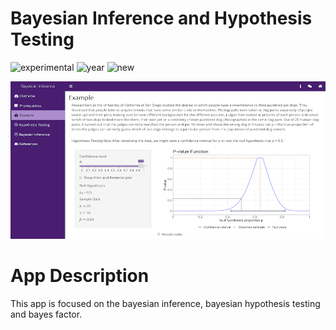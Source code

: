 # Bayesian Inference and Hypothesis Testing

![experimental](https://img.shields.io/badge/lifecycle-experimental-orange) ![year](https://img.shields.io/badge/year-2022-lightgrey) ![new](https://img.shields.io/badge/lifecycle-newapp-brightgreen)

![App Screenshot](../docs/screenshot.png)

# App Description

This app is focused on the bayesian inference, bayesian hypothesis testing and bayes factor.

